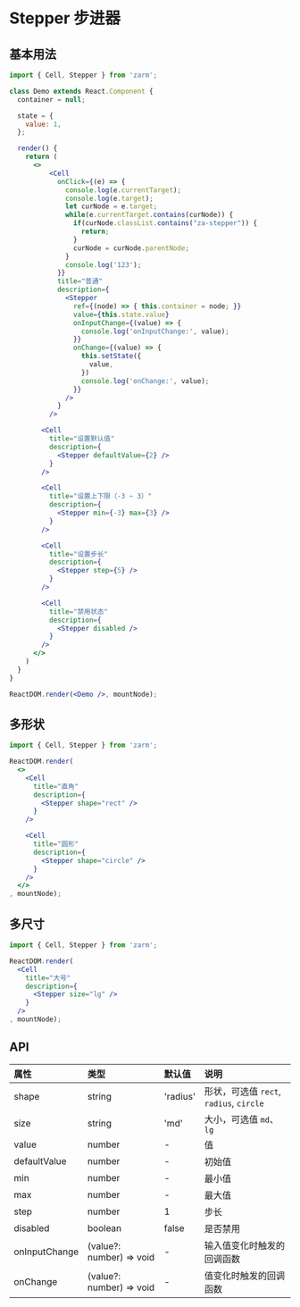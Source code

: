 # Stepper 步进器



## 基本用法
```jsx
import { Cell, Stepper } from 'zarm';

class Demo extends React.Component {
  container = null;

  state = {
    value: 1,
  };

  render() {
    return (
      <>
          <Cell
            onClick={(e) => {
              console.log(e.currentTarget);
              console.log(e.target);
              let curNode = e.target;
              while(e.currentTarget.contains(curNode)) {
                if(curNode.classList.contains("za-stepper")) {
                  return;
                }
                curNode = curNode.parentNode;
              }
              console.log('123');
            }}
            title="普通"
            description={
              <Stepper
                ref={(node) => { this.container = node; }}
                value={this.state.value}
                onInputChange={(value) => {
                  console.log('onInputChange:', value);
                }}
                onChange={(value) => {
                  this.setState({
                    value,
                  })
                  console.log('onChange:', value);
                }}
              />
            }
          />

        <Cell
          title="设置默认值"
          description={
            <Stepper defaultValue={2} />
          }
        />

        <Cell
          title="设置上下限（-3 ~ 3）"
          description={
            <Stepper min={-3} max={3} />
          }
        />

        <Cell
          title="设置步长"
          description={
            <Stepper step={5} />
          }
        />

        <Cell
          title="禁用状态"
          description={
            <Stepper disabled />
          }
        />
      </>
    )
  }
}

ReactDOM.render(<Demo />, mountNode);
```



## 多形状
```jsx
import { Cell, Stepper } from 'zarm';

ReactDOM.render(
  <>
    <Cell
      title="直角"
      description={
        <Stepper shape="rect" />
      }
    />

    <Cell
      title="圆形"
      description={
        <Stepper shape="circle" />
      }
    />
  </>
, mountNode);
```



## 多尺寸
```jsx
import { Cell, Stepper } from 'zarm';

ReactDOM.render(
  <Cell
    title="大号"
    description={
      <Stepper size="lg" />
    }
  />
, mountNode);
```



## API

| 属性 | 类型 | 默认值 | 说明 |
| :--- | :--- | :--- | :--- |
| shape | string | 'radius' | 形状，可选值 `rect`, `radius`, `circle` |
| size | string | 'md' | 大小，可选值 `md`、`lg` |
| value | number | - | 值 |
| defaultValue | number | - | 初始值 |
| min | number | - | 最小值 |
| max | number | - | 最大值 |
| step | number | 1 | 步长 |
| disabled | boolean | false | 是否禁用 |
| onInputChange | (value?: number) => void | - | 输入值变化时触发的回调函数 |
| onChange | (value?: number) => void | - | 值变化时触发的回调函数 |

